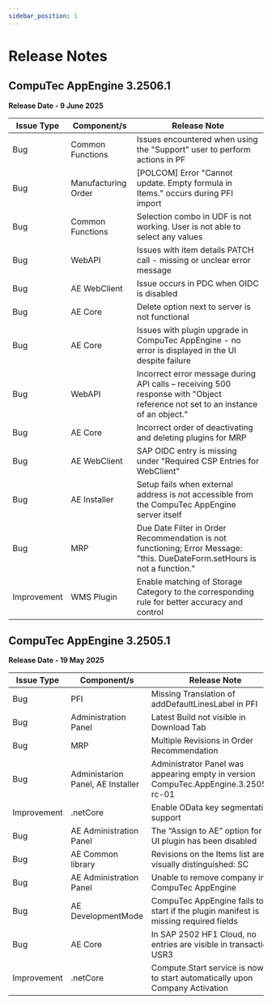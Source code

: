```yaml
---
sidebar_position: 1
---
```


# Release Notes

## CompuTec AppEngine 3.2506.1

**Release Date - 9 June 2025**

| Issue Type | Component/s | Release Note |
| --- | --- | --- |
| Bug | Common Functions | Issues encountered when using the "Support" user to perform actions in PF |
| Bug | Manufacturing Order | [POLCOM] Error "Cannot update. Empty formula in Items." occurs during PFI import |
| Bug | Common Functions | Selection combo in UDF is not working. User is not able to select any values |
| Bug | WebAPI | Issues with item details PATCH call - missing or unclear error message |
| Bug | AE WebClient | Issue occurs in PDC when OIDC is disabled |
| Bug | AE Core | Delete option next to server is not functional |
| Bug | AE Core | Issues with plugin upgrade in CompuTec AppEngine - no error is displayed in the UI despite failure |
| Bug | WebAPI | Incorrect error message during API calls – receiving 500 response with "Object reference not set to an instance of an object." |
| Bug | AE Core | Incorrect order of deactivating and deleting plugins for MRP |
| Bug | AE WebClient | SAP OIDC entry is missing under "Required CSP Entries for WebClient" |
| Bug | AE Installer | Setup fails when external address is not accessible from the CompuTec AppEngine server itself |
| Bug | MRP | Due Date Filter in Order Recommendation is not functioning; Error Message: "this. DueDateForm.setHours is not a function." |
| Improvement | WMS Plugin | Enable matching of Storage Category to the corresponding rule for better accuracy and control |

## CompuTec AppEngine 3.2505.1

**Release Date - 19 May 2025**

| Issue Type | Component/s | Release Note |
| --- | --- | --- |
| Bug | PFI | Missing Translation of addDefaultLinesLabel in PFI |
| Bug | Administration Panel | Latest Build not visible in Download Tab |
| Bug | MRP | Multiple Revisions in Order Recommendation |
| Bug | Administarion Panel, AE Installer |  Administrator Panel was appearing empty in version CompuTec.AppEngine.3.2505.1-rc-01 |
| Improvement | .netCore | Enable OData key segmentation support |
| Bug | AE Administration Panel | The “Assign to AE” option for the UI plugin has been disabled |
| Bug | AE Common library | Revisions on the Items list are not visually distinguished: SC |
| Bug | AE Administration Panel | Unable to remove company in CompuTec AppEngine |
| Bug | AE DevelopmentMode | CompuTec AppEngine fails to start if the plugin manifest is missing required fields |
| Bug | AE Core | In SAP 2502 HF1 Cloud, no entries are visible in transaction USR3 |
| Improvement| .netCore | Compute.Start service is now set to start automatically upon Company Activation |
